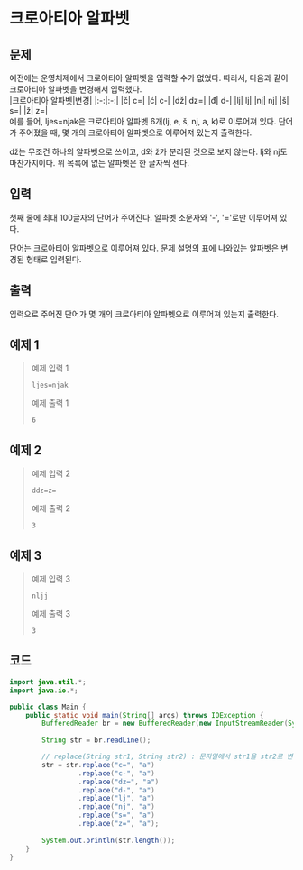 # 크로아티아 알파벳

## 문제
예전에는 운영체제에서 크로아티아 알파벳을 입력할 수가 없었다. 따라서, 다음과 같이 크로아티아 알파벳을 변경해서 입력했다.
<br/>
|크로아티아 알파벳|변경|
|:-:|:-:|
|č|	c=|
|ć|	c-|
|dž|	dz=|
|đ|	d-|
|lj|	lj|
|nj|	nj|
|š|	s=|
|ž|	z=|
<br/>
예를 들어, ljes=njak은 크로아티아 알파벳 6개(lj, e, š, nj, a, k)로 이루어져 있다. 단어가 주어졌을 때, 몇 개의 크로아티아 알파벳으로 이루어져 있는지 출력한다.

dž는 무조건 하나의 알파벳으로 쓰이고, d와 ž가 분리된 것으로 보지 않는다. lj와 nj도 마찬가지이다. 위 목록에 없는 알파벳은 한 글자씩 센다.

## 입력
첫째 줄에 최대 100글자의 단어가 주어진다. 알파벳 소문자와 '-', '='로만 이루어져 있다.

단어는 크로아티아 알파벳으로 이루어져 있다. 문제 설명의 표에 나와있는 알파벳은 변경된 형태로 입력된다.

## 출력
입력으로 주어진 단어가 몇 개의 크로아티아 알파벳으로 이루어져 있는지 출력한다.

## 예제 1

> 예제 입력 1
> ```
> ljes=njak
> ```
> 예제 출력 1
> ```
> 6
> ```

## 예제 2

> 예제 입력 2
> ```
> ddz=z=
> ```
> 예제 출력 2
> ```
> 3
> ```

## 예제 3

> 예제 입력 3
> ```
> nljj
> ```
> 예제 출력 3
> ```
> 3
> ```

## 코드
```java
import java.util.*;
import java.io.*;

public class Main {
    public static void main(String[] args) throws IOException {
	    BufferedReader br = new BufferedReader(new InputStreamReader(System.in));
	    
        String str = br.readLine();

        // replace(String str1, String str2) : 문자열에서 str1을 str2로 변경
        str = str.replace("c=", "a")
                 .replace("c-", "a")
                 .replace("dz=", "a")
                 .replace("d-", "a")
                 .replace("lj", "a")
                 .replace("nj", "a")
                 .replace("s=", "a")
                 .replace("z=", "a");
        
        System.out.println(str.length());
    }
}
```
